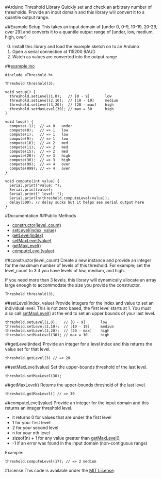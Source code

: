 #Arduino Threshold Library
Quickly set and check an arbitrary number of thresholds. Provide an input domain and this library will convert it to a quantile output range.

##Example Setup
This takes an input domain of [under 0, 0-9, 10-19, 20-29, over 29] and converts it to a quantile output range of [under, low, medium, high, over]

0. Install this library and load the example sketch on to an Arduino
0. Open a serial connection at 115200 BAUD
0. Watch as values are converted into the output range

##[example.ino](https://github.com/alextaujenis/Threshold/blob/master/example/example.ino)

    #include <Threshold.h>

    Threshold threshold(3);

    void setup() {
      threshold.setLevel(1,0);   // [0 - 9]       low
      threshold.setLevel(2,10);  // [10 - 19]     medium
      threshold.setLevel(3,20);  // [20 - max]    high
      threshold.setMaxLevel(30); // max = 30      high
    }

    void loop() {
      compute(-1);  // => 0   under
      compute(0);   // => 1   low
      compute(1);   // => 1   low
      compute(9);   // => 1   low
      compute(10);  // => 2   med
      compute(11);  // => 2   med
      compute(15);  // => 2   med
      compute(20);  // => 3   high
      compute(30);  // => 3   high
      compute(99);  // => 4   over
      compute(999); // => 4   over
    }

    void compute(int value) {
      Serial.print("value: ");
      Serial.print(value);
      Serial.print(" level: ");
      Serial.println(threshold.computeLevel(value));
      delay(500); // delay sucks but it helps see serial output here
    }

#Documentation
##Public Methods

* [constructor(level\_count)](#constructorlevel_count)
* [setLevel(index, value)](#setlevelindex-value)
* [getLevel(index)](#getlevelindex)
* [setMaxLevel(value)](#setmaxlevelvalue)
* [getMaxLevel()](#getmaxlevel)
* [computeLevel(value)](#computelevelvalue)

##constructor(level\_count)
Create a new instance and provide an integer for the maximum number of levels of this threshold. For example; set the level\_count to 3 if you have levels of low, medium, and high.

If you need more than 3 levels, this library will dynamically allocate an array large enough to accommodate the size you provide the constructor.

    Threshold threshold(3);

##setLevel(index, value)
Provide integers for the index and value to set an individual level. This is not zero based, the first level starts at 1. You must also call [setMaxLevel()](#setmaxlevelvalue) at the end to set an upper bounds of your last level.

    threshold.setLevel(1,0);   // [0 - 9]       low
    threshold.setLevel(2,10);  // [10 - 19]     medium
    threshold.setLevel(3,20);  // [20 - max]    high
    threshold.setMaxLevel(30); // max = 30      high

##getLevel(index)
Provide an integer for a level index and this returns the value set for that level.

    threshold.getLevel(3) // => 20

##setMaxLevel(value)
Set the upper-bounds threshold of the last level.

    threshold.setMaxLevel(30);

##getMaxLevel()
Returns the upper-bounds threshold of the last level.

    threshold.getMaxLevel() // => 30

##computeLevel(value)
Provide an integer for the input domain and this returns an integer threshold level.

* it returns 0 for values that are under the first level
* 1 for your first level
* 2 for your second level
* n for your nth level
* sizeof(n) + 1 for any value greater than [getMaxLevel()](#getmaxlevel)
* -1 if an error was found in the input domain (non-contiguous range)

Example:

    threshold.computeLevel(17); // => 2 medium

#License
This code is available under the [MIT License](http://opensource.org/licenses/mit-license.php).